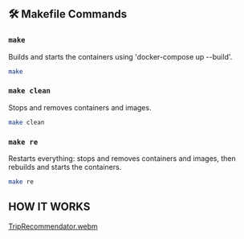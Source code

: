 ## 🛠️ **Makefile Commands**

### `make`  
Builds and starts the containers using 'docker-compose up --build'.  

```bash
make
```

### `make clean`
Stops and removes containers and images.

```bash
make clean
```

### `make re`
Restarts everything: stops and removes containers and images, then rebuilds and starts the containers.

```bash
make re
```

## **HOW IT WORKS**

[TripRecommendator.webm](https://github.com/user-attachments/assets/cb9d8946-4f3a-47a3-be18-142664aa6fad)
